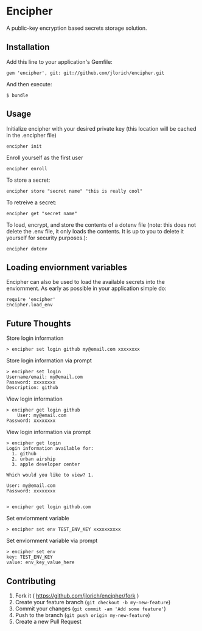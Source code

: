 # Encipher

A public-key encryption based secrets storage solution. 

## Installation

Add this line to your application's Gemfile:

    gem 'encipher', git: git://github.com/jlorich/encipher.git

And then execute:

    $ bundle


## Usage

Initialize encipher with your desired private key (this location will be cached in the .encipher file)

    encipher init

Enroll yourself as the first user

    encipher enroll

To store a secret:

    encipher store "secret name" "this is really cool"

To retreive a secret:

    encipher get "secret name"
    
To load, encrypt, and store the contents of a dotenv file (note: this does not delete the .env file, it only loads the contents.  It is up to you to delete it yourself for security purposes.):

    encipher dotenv


## Loading enviornment variables

Encipher can also be used to load the available secrets into the enviornment.  As early as possible in your application simple do:

	require 'encipher'
    Encipher.load_env
    
## Future Thoughts

Store login information

    > encipher set login github my@email.com xxxxxxxx
	
Store login information via prompt

    > encipher set login
    Username/email: my@email.com
    Password: xxxxxxxx
	Description: github

View login information

	> encipher get login github
		User: my@email.com
	Password: xxxxxxxx
	
View login information via prompt

	> encipher get login
	Login information available for:
	  1. github
	  2. urban airship
	  3. apple developer center
	  
	Which would you like to view? 1.
	
	User: my@email.com
	Password: xxxxxxxx

		
	> encipher get login github.com

Set enviornment variable

    > encipher set env TEST_ENV_KEY xxxxxxxxxx
    	
Set enviornment variable via prompt

    > encipher set env
    key: TEST_ENV_KEY
    value: env_key_value_here
	

## Contributing

1. Fork it ( https://github.com/jlorich/encipher/fork )
2. Create your feature branch (`git checkout -b my-new-feature`)
3. Commit your changes (`git commit -am 'Add some feature'`)
4. Push to the branch (`git push origin my-new-feature`)
5. Create a new Pull Request
